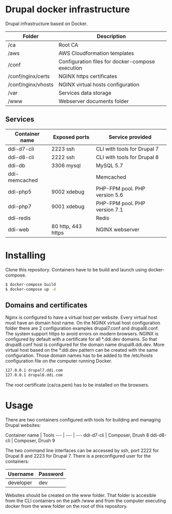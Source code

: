 # Drupal docker infrastructure
Drupal infrastructure based on Docker.

Folder | Description
--- | ---
/ca | Root CA
/aws | AWS Cloudformation templates
/conf | Configuration files for docker-compose execution
/conf/nginx/certs | NGINX https certificates
/conf/nginx/vhosts | NGINX virtual hosts configuration
/var | Services data storage
/www | Webserver documents folder

## Services

Container name | Exposed ports | Service provided
--- | --- | ---
ddi-d7-cli | 2223 ssh | CLI with tools for Drupal 7
ddi-d8-cli | 2222 ssh | CLI with tools for Drupal 8
ddi-db | 3306 mysql | MySQL 5.7
ddi-memcached | | Memcached
ddi-php5 | 9002 xdebug | PHP-FPM pool. PHP version 5.6
ddi-php7 | 9001 xdebug | PHP-FPM pool. PHP version 7.1
ddi-redis | | Redis
ddi-web | 80 http, 443 https | NGINX webserver

# Installing

Clone this repository. Containers have to be build and launch using docker-compose.

```bash
$ docker-compose build
$ docker-compose up -d
```

## Domains and certificates

Nginx is configured to have a virtual host per website. Every virtual host must have an domain host name. On the NGINX virtual host configuration folder there are 2 configuration examples drupal7.conf and drupal8.conf. The system support https to avoid errors on modern browsers. NGINX is configured by default with a certificate for all *.ddi.dev domains. So that drupal8.conf host is configured for the domain name drupal8.ddi.dev. More virtual host based on the *.ddi.dev pattern can be created with the same configuration. Those domain names has to be added to the /etc/hosts configuration file on the computer running Docker.

```bash
127.0.0.1 drupal7.ddi.com
127.0.0.1 drupal8.ddi.com
```

The root certificate (ca/ca.pem) has to be installed on the browsers.

# Usage

There are two containers configured with tools for building and managing Drupal websites:

Container name | Tools
--- | --- | ---
ddi-d7-cli | Composer, Drush 8
ddi-d8-cli | Composer, Drush 9

The two command line interfaces can be accessed by ssh, port 2222 for Drupal 8 and 2223 for Drupal 7.
There is a preconfigured user for the containers:

Username | Password
--- | ---
developer | dev

Websites should be created on the www folder. That folder is accesible from the CLI containers on the path /www and from the computer executing docker from the www folder on the root of this repository.
